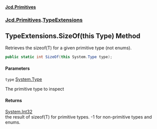 #### [Jcd.Primitives](index.md 'index')
### [Jcd.Primitives](Jcd.Primitives.md 'Jcd.Primitives').[TypeExtensions](Jcd.Primitives.TypeExtensions.md 'Jcd.Primitives.TypeExtensions')

## TypeExtensions.SizeOf(this Type) Method

Retrieves the sizeof(T) for a given primitive type (not enums).

```csharp
public static int SizeOf(this System.Type type);
```
#### Parameters

<a name='Jcd.Primitives.TypeExtensions.SizeOf(thisSystem.Type).type'></a>

`type` [System.Type](https://docs.microsoft.com/en-us/dotnet/api/System.Type 'System.Type')

The primitive type to inspect

#### Returns
[System.Int32](https://docs.microsoft.com/en-us/dotnet/api/System.Int32 'System.Int32')  
the result of sizeof(T) for primitive types. -1 for non-primitive types and enums.